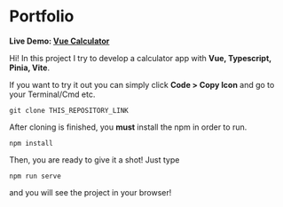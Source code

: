 # Portfolio

**Live Demo:  [Vue Calculator](https://hicaku.com/)**

Hi! In this project I try to develop a calculator app with **Vue, Typescript, Pinia, Vite**.

If you want to try it out you can simply click **Code > Copy Icon** and go to your Terminal/Cmd etc.

    git clone THIS_REPOSITORY_LINK

After cloning is finished, you **must** install the npm in order to run.

    npm install

Then, you are ready to give it a shot! Just type

    npm run serve

and you will see the project in your browser!
